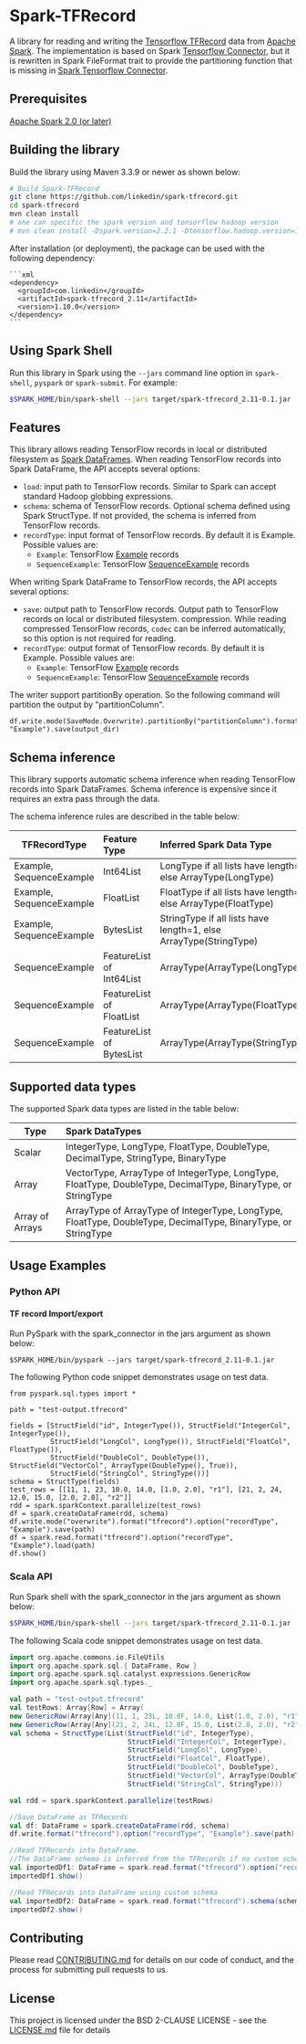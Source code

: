 # Spark-TFRecord

A library for reading and writing the [Tensorflow TFRecord](https://www.tensorflow.org/how_tos/reading_data/) data from [Apache Spark](http://spark.apache.org/).
The implementation is based on Spark [Tensorflow Connector](https://github.com/tensorflow/ecosystem/tree/master/spark/spark-tensorflow-connector), but it is rewritten in Spark FileFormat trait to provide the partitioning function that is missing in [Spark Tensorflow Connector](https://github.com/tensorflow/ecosystem/issues/119).

## Prerequisites

[Apache Spark 2.0 (or later)](http://spark.apache.org/)

## Building the library
Build the library using Maven 3.3.9 or newer as shown below:

```sh
# Build Spark-TFRecord
git clone https://github.com/linkedin/spark-tfrecord.git
cd spark-tfrecord
mvn clean install
# one can specific the spark version and tensorflow hadoop version
# mvn clean install -Dspark.version=2.2.1 -Dtensorflow.hadoop.version=1.15.0
```

After installation (or deployment), the package can be used with the following dependency:

    ```xml
    <dependency>
      <groupId>com.linkedin</groupId>
      <artifactId>spark-tfrecord_2.11</artifactId>
      <version>1.10.0</version>
    </dependency>
    ```

## Using Spark Shell
Run this library in Spark using the `--jars` command line option in `spark-shell`, `pyspark` or `spark-submit`. For example:

```sh
$SPARK_HOME/bin/spark-shell --jars target/spark-tfrecord_2.11-0.1.jar
```

## Features
This library allows reading TensorFlow records in local or distributed filesystem as [Spark DataFrames](https://spark.apache.org/docs/latest/sql-programming-guide.html).
When reading TensorFlow records into Spark DataFrame, the API accepts several options:
* `load`: input path to TensorFlow records. Similar to Spark can accept standard Hadoop globbing expressions.
* `schema`: schema of TensorFlow records. Optional schema defined using Spark StructType. If not provided, the schema is inferred from TensorFlow records.
* `recordType`: input format of TensorFlow records. By default it is Example. Possible values are:
  * `Example`: TensorFlow [Example](https://github.com/tensorflow/tensorflow/blob/master/tensorflow/core/example/example.proto) records
  * `SequenceExample`: TensorFlow [SequenceExample](https://github.com/tensorflow/tensorflow/blob/master/tensorflow/core/example/example.proto) records

When writing Spark DataFrame to TensorFlow records, the API accepts several options:
* `save`: output path to TensorFlow records. Output path to TensorFlow records on local or distributed filesystem.
compression. While reading compressed TensorFlow records, `codec` can be inferred automatically, so this option is not required for reading.
* `recordType`: output format of TensorFlow records. By default it is Example. Possible values are:
  * `Example`: TensorFlow [Example](https://github.com/tensorflow/tensorflow/blob/master/tensorflow/core/example/example.proto) records
  * `SequenceExample`: TensorFlow [SequenceExample](https://github.com/tensorflow/tensorflow/blob/master/tensorflow/core/example/example.proto) records

The writer support partitionBy operation. So the following command will partition the output by "partitionColumn".
```
df.write.mode(SaveMode.Overwrite).partitionBy("partitionColumn").format("tfrecord").option("recordType", "Example").save(output_dir)
```

## Schema inference
This library supports automatic schema inference when reading TensorFlow records into Spark DataFrames.
Schema inference is expensive since it requires an extra pass through the data.

The schema inference rules are described in the table below:

| TFRecordType             | Feature Type  | Inferred Spark Data Type  |
| ------------------------ |:--------------|:--------------------------|
| Example, SequenceExample | Int64List     | LongType if all lists have length=1, else ArrayType(LongType) |
| Example, SequenceExample | FloatList     | FloatType if all lists have length=1, else ArrayType(FloatType) |
| Example, SequenceExample | BytesList     | StringType if all lists have length=1, else ArrayType(StringType) |
| SequenceExample          | FeatureList of Int64List | ArrayType(ArrayType(LongType)) |
| SequenceExample          | FeatureList of FloatList | ArrayType(ArrayType(FloatType)) |
| SequenceExample          | FeatureList of BytesList | ArrayType(ArrayType(StringType)) |

## Supported data types

The supported Spark data types are listed in the table below:

| Type            | Spark DataTypes                          |
| --------------- |:------------------------------------------|
| Scalar          | IntegerType, LongType, FloatType, DoubleType, DecimalType, StringType, BinaryType |
| Array           | VectorType, ArrayType of IntegerType, LongType, FloatType, DoubleType, DecimalType, BinaryType, or StringType |
| Array of Arrays | ArrayType of ArrayType of IntegerType, LongType, FloatType, DoubleType, DecimalType, BinaryType, or StringType |

## Usage Examples

### Python API

#### TF record Import/export

Run PySpark with the spark_connector in the jars argument as shown below:

`$SPARK_HOME/bin/pyspark --jars target/spark-tfrecord_2.11-0.1.jar`

The following Python code snippet demonstrates usage on test data.

```
from pyspark.sql.types import *

path = "test-output.tfrecord"

fields = [StructField("id", IntegerType()), StructField("IntegerCol", IntegerType()),
          StructField("LongCol", LongType()), StructField("FloatCol", FloatType()),
          StructField("DoubleCol", DoubleType()), StructField("VectorCol", ArrayType(DoubleType(), True)),
          StructField("StringCol", StringType())]
schema = StructType(fields)
test_rows = [[11, 1, 23, 10.0, 14.0, [1.0, 2.0], "r1"], [21, 2, 24, 12.0, 15.0, [2.0, 2.0], "r2"]]
rdd = spark.sparkContext.parallelize(test_rows)
df = spark.createDataFrame(rdd, schema)
df.write.mode("overwrite").format("tfrecord").option("recordType", "Example").save(path)
df = spark.read.format("tfrecord").option("recordType", "Example").load(path)
df.show()
```

### Scala API
Run Spark shell with the spark_connector in the jars argument as shown below:
```sh
$SPARK_HOME/bin/spark-shell --jars target/spark-tfrecord_2.11-0.1.jar
```

The following Scala code snippet demonstrates usage on test data.

```scala
import org.apache.commons.io.FileUtils
import org.apache.spark.sql.{ DataFrame, Row }
import org.apache.spark.sql.catalyst.expressions.GenericRow
import org.apache.spark.sql.types._

val path = "test-output.tfrecord"
val testRows: Array[Row] = Array(
new GenericRow(Array[Any](11, 1, 23L, 10.0F, 14.0, List(1.0, 2.0), "r1")),
new GenericRow(Array[Any](21, 2, 24L, 12.0F, 15.0, List(2.0, 2.0), "r2")))
val schema = StructType(List(StructField("id", IntegerType),
                             StructField("IntegerCol", IntegerType),
                             StructField("LongCol", LongType),
                             StructField("FloatCol", FloatType),
                             StructField("DoubleCol", DoubleType),
                             StructField("VectorCol", ArrayType(DoubleType, true)),
                             StructField("StringCol", StringType)))

val rdd = spark.sparkContext.parallelize(testRows)

//Save DataFrame as TFRecords
val df: DataFrame = spark.createDataFrame(rdd, schema)
df.write.format("tfrecord").option("recordType", "Example").save(path)

//Read TFRecords into DataFrame.
//The DataFrame schema is inferred from the TFRecords if no custom schema is provided.
val importedDf1: DataFrame = spark.read.format("tfrecord").option("recordType", "Example").load(path)
importedDf1.show()

//Read TFRecords into DataFrame using custom schema
val importedDf2: DataFrame = spark.read.format("tfrecord").schema(schema).load(path)
importedDf2.show()
```
## Contributing

Please read [CONTRIBUTING.md](CONTRIBUTING.md) for details on our code of conduct, and the process for submitting pull requests to us.

## License

This project is licensed under the BSD 2-CLAUSE LICENSE - see the [LICENSE.md](LICENSE.md) file for details
